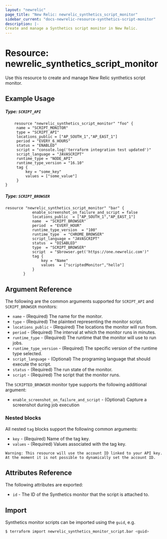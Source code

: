 ```yaml
---
layout: "newrelic"
page_title: "New Relic: newrelic_synthetics_script_monitor"
sidebar_current: "docs-newrelic-resource-synthetics-script-monitor"
description: |-
Create and manage a Synthetics script monitor in New Relic.
---
```


# Resource: newrelic\_synthetics\_script\_monitor

Use this resource to create and manage New Relic synthetics script monitor.

## Example Usage

##### Type: `SCRIPT_API`
```hcl
    resource "newrelic_synthetics_script_monitor" "foo" {
     name = "SCRIPT_MONITOR"
     type = "SCRIPT_API"
     locations_public = ["AP_SOUTH_1","AP_EAST_1"]
     period = "EVERY_6_HOURS"
     status = "ENABLED"
     script = "console.log('terraform integration test updated')"
     script_language = "JAVASCRIPT"
     runtime_type = "NODE_API"
     runtime_type_version = "16.10"
     tag {
         key = "some_key"
         values = ["some_value"]
     }
}
```
##### Type: `SCRIPT_BROWSER`
```hcl
resource "newrelic_synthetics_script_monitor" "bar" {
			enable_screenshot_on_failure_and_script = false
			locations_public  = ["AP_SOUTH_1","AP_EAST_1"]
			name  = "SCRIPT_BROWSER"
			period  = "EVERY_HOUR"
			runtime_type_version  = "100"
			runtime_type  = "CHROME_BROWSER"
			script_language = "JAVASCRIPT"
			status  = "DISABLED"
			type  = "SCRIPT_BROWSER"
			script  = "$browser.get('https://one.newrelic.com')"
			tag {
				key = "Name"
				values  = ["scriptedMonitor","hello"]
			}
		}
```

## Argument Reference

The following are the common arguments supported for `SCRIPT_API` and `SCRIPT_BROWSER` monitors:

* `name` - (Required) The name for the monitor.
* `type` - (Required) The plaintext representing the monitor script.
* `locations_public` - (Required) The locations the monitor will run from.
* `period` - (Required) The interval at which the monitor runs in minutes.
* `runtime_type` - (Required) The runtime that the monitor will use to run jobs.
* `runtime_type_version` - (Required) The specific version of the runtime type selected.
* `script_language` - (Optional) The programing language that should execute the script.
* `status` - (Required) The run state of the monitor.
* `script` - (Required) The script that the monitor runs.


The `SCRIPTED_BROWSER` monitor type supports the following additional argument:

* `enable_screenshot_on_failure_and_script` - (Optional) Capture a screenshot during job execution

### Nested blocks

All nested `tag` blocks support the following common arguments:

* `key` - (Required) Name of the tag key.
* `values` - (Required) Values associated with the tag key.

```
Warning: This resource will use the account ID linked to your API key. At the moment it is not possible to dynamically set the account ID.
```

## Attributes Reference

The following attributes are exported:

* `id` - The ID of the Synthetics monitor that the script is attached to.

## Import

Synthetics monitor scripts can be imported using the `guid`, e.g.

```bash
$ terraform import newrelic_synthetics_monitor_script.bar <guid>
```

